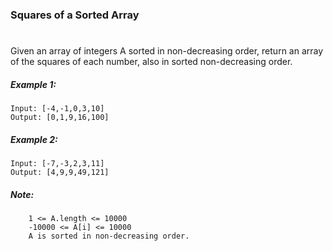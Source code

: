 ### Squares of a Sorted Array
#
Given an array of integers A sorted in non-decreasing order, return an array of the squares of each number, also in sorted non-decreasing order.

 

##### Example 1:
```
Input: [-4,-1,0,3,10]
Output: [0,1,9,16,100]
```
##### Example 2:
```
Input: [-7,-3,2,3,11]
Output: [4,9,9,49,121]
```
 

##### Note:
```
    1 <= A.length <= 10000
    -10000 <= A[i] <= 10000
    A is sorted in non-decreasing order.
```
